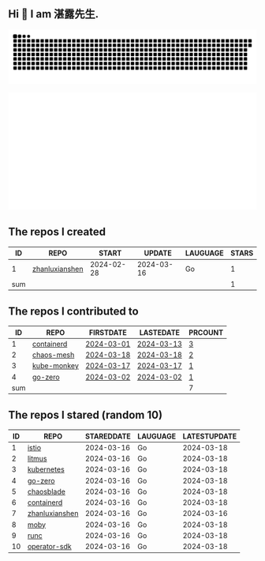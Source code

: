 ## Hi 👋 I am 湛露先生.
![github contribution grid snake animation](https://github.com/zhanluxianshen/zhanluxianshen/blob/output/github-contribution-grid-snake.svg)

![Metrics](https://github.com/zhanluxianshen/zhanluxianshen/blob/master/github-metrics.svg)

<!--START_SECTION:my_github-->
## The repos I created
| ID  |                                REPO                                |   START    |   UPDATE   | LAUGUAGE | STARS |
|-----|--------------------------------------------------------------------|------------|------------|----------|-------|
|   1 | [zhanluxianshen](https://github.com/zhanluxianshen/zhanluxianshen) | 2024-02-28 | 2024-03-16 | Go       |     1 |
| sum |                                                                    |            |            |          |     1 |

## The repos I contributed to
| ID  |                          REPO                          |                            FIRSTDATE                             |                            LASTEDATE                             |                                        PRCOUNT                                        |
|-----|--------------------------------------------------------|------------------------------------------------------------------|------------------------------------------------------------------|---------------------------------------------------------------------------------------|
|   1 | [containerd](https://github.com/containerd/containerd) | [2024-03-01](https://github.com/containerd/containerd/pull/9906) | [2024-03-13](https://github.com/containerd/containerd/pull/9961) | [3](https://github.com/containerd/containerd/pulls?q=is%3Apr+author%3Azhanluxianshen) |
|   2 | [chaos-mesh](https://github.com/chaos-mesh/chaos-mesh) | [2024-03-18](https://github.com/chaos-mesh/chaos-mesh/pull/4373) | [2024-03-18](https://github.com/chaos-mesh/chaos-mesh/pull/4373) | [2](https://github.com/chaos-mesh/chaos-mesh/pulls?q=is%3Apr+author%3Azhanluxianshen) |
|   3 | [kube-monkey](https://github.com/asobti/kube-monkey)   | [2024-03-17](https://github.com/asobti/kube-monkey/pull/262)     | [2024-03-17](https://github.com/asobti/kube-monkey/pull/262)     | [1](https://github.com/asobti/kube-monkey/pulls?q=is%3Apr+author%3Azhanluxianshen)    |
|   4 | [go-zero](https://github.com/zeromicro/go-zero)        | [2024-03-02](https://github.com/zeromicro/go-zero/pull/3955)     | [2024-03-02](https://github.com/zeromicro/go-zero/pull/3955)     | [1](https://github.com/zeromicro/go-zero/pulls?q=is%3Apr+author%3Azhanluxianshen)     |
| sum |                                                        |                                                                  |                                                                  |                                                                                     7 |

## The repos I stared (random 10)
| ID |                                REPO                                | STAREDDATE | LAUGUAGE | LATESTUPDATE |
|----|--------------------------------------------------------------------|------------|----------|--------------|
|  1 | [istio](https://github.com/istio/istio)                            | 2024-03-16 | Go       | 2024-03-18   |
|  2 | [litmus](https://github.com/litmuschaos/litmus)                    | 2024-03-16 | Go       | 2024-03-18   |
|  3 | [kubernetes](https://github.com/kubernetes/kubernetes)             | 2024-03-16 | Go       | 2024-03-18   |
|  4 | [go-zero](https://github.com/zeromicro/go-zero)                    | 2024-03-16 | Go       | 2024-03-18   |
|  5 | [chaosblade](https://github.com/chaosblade-io/chaosblade)          | 2024-03-16 | Go       | 2024-03-18   |
|  6 | [containerd](https://github.com/containerd/containerd)             | 2024-03-16 | Go       | 2024-03-18   |
|  7 | [zhanluxianshen](https://github.com/zhanluxianshen/zhanluxianshen) | 2024-03-16 | Go       | 2024-03-16   |
|  8 | [moby](https://github.com/moby/moby)                               | 2024-03-16 | Go       | 2024-03-18   |
|  9 | [runc](https://github.com/opencontainers/runc)                     | 2024-03-16 | Go       | 2024-03-18   |
| 10 | [operator-sdk](https://github.com/operator-framework/operator-sdk) | 2024-03-16 | Go       | 2024-03-18   |

<!--END_SECTION:my_github-->



